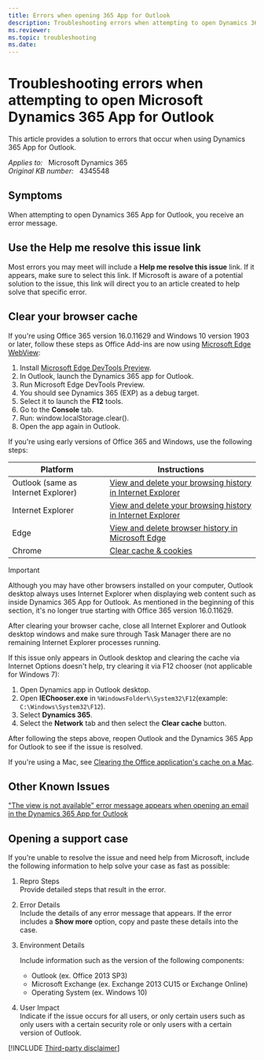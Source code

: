 ```yaml
---
title: Errors when opening 365 App for Outlook
description: Troubleshooting errors when attempting to open Dynamics 365 App for Outlook.
ms.reviewer: 
ms.topic: troubleshooting
ms.date: 
---
```

# Troubleshooting errors when attempting to open Microsoft Dynamics 365 App for Outlook

This article provides a solution to errors that occur when using Dynamics 365 App for Outlook.

_Applies to:_ &nbsp; Microsoft Dynamics 365  
_Original KB number:_ &nbsp; 4345548

## Symptoms

When attempting to open Dynamics 365 App for Outlook, you receive an error message.

## Use the Help me resolve this issue link

Most errors you may meet will include a **Help me resolve this issue** link. If it appears, make sure to select this link. If Microsoft is aware of a potential solution to the issue, this link will direct you to an article created to help solve that specific error.

## Clear your browser cache

If you're using Office 365 version 16.0.11629 and Windows 10 version 1903 or later, follow these steps as Office Add-ins are now using [Microsoft Edge WebView](https://developer.microsoft.com/office/blogs/microsoft-edge-webview-for-office-add-ins/):

1. Install [Microsoft Edge DevTools Preview](https://www.microsoft.com/p/microsoft-edge-devtools-preview/9mzbfrmz0mnj#activetab=pivot:overviewtab).
2. In Outlook, launch the Dynamics 365 app for Outlook.
3. Run Microsoft Edge DevTools Preview.
4. You should see Dynamics 365 (EXP) as a debug target.
5. Select it to launch the **F12** tools.
6. Go to the **Console** tab.
7. Run: window.localStorage.clear().
8. Open the app again in Outlook.

If you're using early versions of Office 365 and Windows, use the following steps:

|**Platform**|**Instructions**|
|---|---|
|Outlook (same as Internet Explorer)| [View and delete your browsing history in Internet Explorer](https://support.microsoft.com/topic/view-and-delete-your-browsing-history-in-internet-explorer-098ffe52-5ac9-a449-c296-c735c32c8678) |
| Internet Explorer| [View and delete your browsing history in Internet Explorer](https://support.microsoft.com/topic/view-and-delete-your-browsing-history-in-internet-explorer-098ffe52-5ac9-a449-c296-c735c32c8678) |
| Edge| [View and delete browser history in Microsoft Edge](https://support.microsoft.com/microsoft-edge/view-and-delete-browser-history-in-microsoft-edge-00cf7943-a9e1-975a-a33d-ac10ce454ca4) |
| Chrome| [Clear cache & cookies](https://support.google.com/accounts/answer/32050) |

> [!IMPORTANT]
> Although you may have other browsers installed on your computer, Outlook desktop always uses Internet Explorer when displaying web content such as inside Dynamics 365 App for Outlook. As mentioned in the beginning of this section, it's no longer true starting with Office 365 version 16.0.11629.

After clearing your browser cache, close all Internet Explorer and Outlook desktop windows and make sure through Task Manager there are no remaining Internet Explorer processes running.

If this issue only appears in Outlook desktop and clearing the cache via Internet Options doesn't help, try clearing it via F12 chooser (not applicable for Windows 7):

1. Open Dynamics app in Outlook desktop.
2. Open **IEChooser.exe** in `%WindowsFolder%\System32\F12`(example: `C:\Windows\System32\F12`).
3. Select **Dynamics 365**.
4. Select the **Network** tab and then select the **Clear cache** button.

After following the steps above, reopen Outlook and the Dynamics 365 App for Outlook to see if the issue is resolved.

If you're using a Mac, see [Clearing the Office application's cache on a Mac](/office/dev/add-ins/testing/debug-office-add-ins-on-ipad-and-mac#clearing-the-office-applications-cache-on-a-mac).

## Other Known Issues

["The view is not available" error message appears when opening an email in the Dynamics 365 App for Outlook](https://support.microsoft.com/help/4338690)

## Opening a support case

If you're unable to resolve the issue and need help from Microsoft, include the following information to help solve your case as fast as possible:

1. Repro Steps  
    Provide detailed steps that result in the error.
1. Error Details  
    Include the details of any error message that appears. If the error includes a **Show more** option, copy and paste these details into the case.
1. Environment Details  

    Include information such as the version of the following components:

    - Outlook (ex. Office 2013 SP3)
    - Microsoft Exchange (ex. Exchange 2013 CU15 or Exchange Online)
    - Operating System (ex. Windows 10)

1. User Impact  
    Indicate if the issue occurs for all users, or only certain users such as only users with a certain security role or only users with a certain version of Outlook.

[!INCLUDE [Third-party disclaimer](../../includes/third-party-disclaimer.md)]

